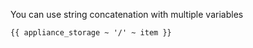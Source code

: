 You can use string concatenation with multiple variables

```
{{ appliance_storage ~ '/' ~ item }}
```